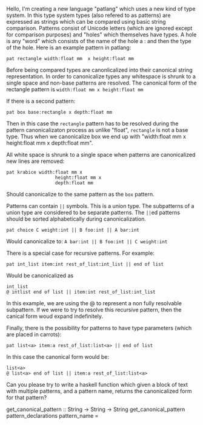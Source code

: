 Hello, I'm creating a new language "patlang" which uses a new kind of type system. In this type system types (also refered to as patterns) are expressed as strings which can be compared using basic string comparison. Patterns consist of Unicode letters (which are ignored except for comparison purposes) and "holes" which themselves have types. A hole is any "word" which consists of the name of the hole a : and then the type of the hole. Here is an example pattern in patlang:

```
pat rectangle width:float mm  x height:float mm
```

Before being compared types are canonlicalized into their canonical string representation. In order to canonicalize types any whitespace is shrunk to a single space and non-base patterns are resolved. The canonical form of the rectangle pattern is `width:float mm x height:float mm`

If there is a second pattern:

```
pat box base:rectangle x depth:float mm
```

Then in this case the `rectangle` pattern has to be resolved during the pattern canonicalizaton process as unlike "float", `rectangle` is not a base type. Thus when we canonicalize box we end up with "width:float mm x height:float mm x depth:float mm".

All white space is shrunk to a single space when patterns are canonicalized new lines are removed:

```
pat krabice width:float mm x
                  height:float mm x
                  depth:float mm
```

Should canonicalize to the same pattern as the `box` pattern.

Patterns can contain `||` symbols. This is a union type. The subpatterns of a union type are considered to be separate patterns. The `||`ed patterns should be sorted alphabetically during canonicalization.

```
pat choice C weight:int || B foo:int || A bar:int
```

Would canonicalize to: `A bar:int || B foo:int || C weight:int`

There is a special case for recursive patterns. For example:

```
pat int_list item:int rest_of_list:int_list || end of list
```

Would be canonicalized as

```
int_list
@ intlist end of list || item:int rest_of_list:int_list
```

In this example, we are using the @ to represent a non fully resolvable subpattern. If we were to try to resolve this recursive pattern, then the canical form woud expand indefinitely.

Finally, there is the possibility for patterns to have type parameters (which are placed in carrots):

```
pat list<a> item:a rest_of_list:list<a> || end of list
```

In this case the canonical form would be:

```
list<a>
@ list<a> end of list || item:a rest_of_list:list<a>
```

Can you please try to write a haskell function which given a block of text with multiple patterns, and a pattern name, returns the canonicalized form for that pattern?

get_canonical_pattern :: String -> String -> String
get_canonical_pattern pattern_declarations pattern_name = <code to get canonical form for patter_name>
